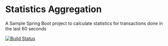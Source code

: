 # Statistics Aggregation

A Sample Spring Boot project to calculate statistics for transactions done in the last 60 seconds

[![Build Status](https://travis-ci.org/icedhacker/transaction-statistics-rest.svg?branch=master)](https://travis-ci.org/icedhacker/transaction-statistics-rest)
